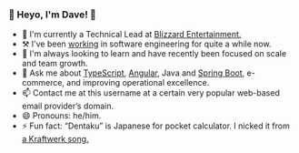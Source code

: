 ### 👋 Heyo, I'm Dave! 👋

- 🔭 I'm currently a Technical Lead at [Blizzard Entertainment.](https://github.com/blizzard)
- ⚒ I've been <a href="https://www.linkedin.com/in/dschless/" target="_blank">working</a> in software engineering for quite a while now.
- 🌱 I'm always looking to learn and have recently been focused on scale and team growth.
- 💬 Ask me about [TypeScript](https://github.com/microsoft/TypeScript/), [Angular](https://github.com/angular/angular), Java and [Spring Boot](https://github.com/spring-projects/spring-boot), e-commerce, and improving operational excellence.
- 📫 Contact me at this username at a certain very popular web-based email provider’s domain.
- 😄 Pronouns: he/him.
- ⚡ Fun fact: “Dentaku” is Japanese for pocket calculator. I nicked it from <a href="https://youtu.be/ZbmFeXTN7GA" target="_blank">a Kraftwerk song.</a>

<!--
**dentaku/dentaku** is a ✨ _special_ ✨ repository because its `README.md` (this file) appears on your GitHub profile.

Here are some ideas to get you started:

- 🔭 I’m currently working on ...
- 🌱 I’m currently learning ...
- 👯 I’m looking to collaborate on ...
- 🤔 I’m looking for help with ...
- 💬 Ask me about ...
- 📫 How to reach me: ...
- 😄 Pronouns: ...
- ⚡ Fun fact: ...
-->

